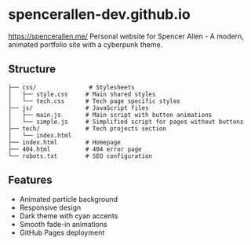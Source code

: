 # spencerallen-dev.github.io
https://spencerallen.me/
Personal website for Spencer Allen - A modern, animated portfolio site with a cyberpunk theme.

## Structure

```
├── css/               # Stylesheets
│   ├── style.css     # Main shared styles
│   └── tech.css      # Tech page specific styles
├── js/               # JavaScript files
│   ├── main.js       # Main script with button animations
│   └── simple.js     # Simplified script for pages without buttons
├── tech/             # Tech projects section
│   └── index.html
├── index.html        # Homepage
├── 404.html          # 404 error page
└── robots.txt        # SEO configuration
```

## Features

- Animated particle background
- Responsive design
- Dark theme with cyan accents
- Smooth fade-in animations
- GitHub Pages deployment
